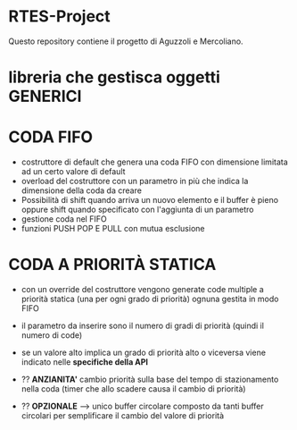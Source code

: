 # RTES-Project
Questo repository contiene il progetto di Aguzzoli e Mercoliano.

# libreria che gestisca oggetti GENERICI

# CODA FIFO	

- costruttore di default che genera una coda FIFO con dimensione limitata ad un certo valore di default 
- overload del costruttore con un parametro in più che indica la dimensione della coda da creare
- Possibilità di shift quando arriva un nuovo elemento e il buffer è pieno oppure shift quando specificato con l'aggiunta di un parametro
- gestione coda nel FIFO
- funzioni PUSH POP E PULL con mutua esclusione

# CODA A PRIORITÀ STATICA 

- con un override del costruttore vengono generate code multiple a priorità statica (una per ogni grado di priorità) ognuna gestita in modo FIFO
- il parametro da inserire sono il numero di gradi di priorità (quindi il numero di code)
- se un valore alto implica un grado di priorità alto o viceversa viene indicato nelle **specifiche della API**
- ?? **ANZIANITA'** cambio priorità sulla base del tempo di stazionamento nella coda (timer che allo scadere causa il cambio di priorità)

- ?? **OPZIONALE** --> unico buffer circolare composto da tanti buffer circolari per semplificare il cambio del valore di priorità